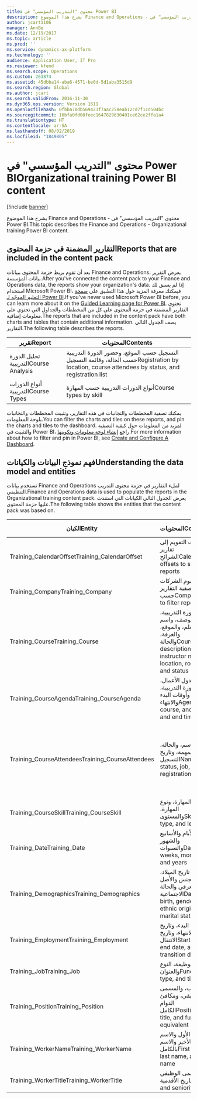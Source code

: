 ```yaml
---
title: محتوى "التدريب المؤسسي" في Power BI
description: يشرح هذا الموضوع Finance and Operations - محتوى "التدريب المؤسسي" في Power BI.
author: jcart1106
manager: AnnBe
ms.date: 12/19/2017
ms.topic: article
ms.prod: ''
ms.service: dynamics-ax-platform
ms.technology: ''
audience: Application User, IT Pro
ms.reviewer: kfend
ms.search.scope: Operations
ms.custom: 263874
ms.assetid: 45dbba14-aba6-4571-be0d-5d1aba3515d9
ms.search.region: Global
ms.author: jcart
ms.search.validFrom: 2016-11-30
ms.dyn365.ops.version: Version 1611
ms.openlocfilehash: 0fbba70db569423f7aac258eab12cd7f1cd504bc
ms.sourcegitcommit: 16bfa0fd08feec1647829630401ce62ce2ffa1a4
ms.translationtype: HT
ms.contentlocale: ar-SA
ms.lasthandoff: 08/02/2019
ms.locfileid: "1849805"
---
```

# <a name="organizational-training-power-bi-content"></a><span data-ttu-id="fbd8e-103">محتوى "التدريب المؤسسي" في Power BI</span><span class="sxs-lookup"><span data-stu-id="fbd8e-103">Organizational training Power BI content</span></span>

[!include [banner](../includes/banner.md)]

<span data-ttu-id="fbd8e-104">يشرح هذا الموضوع Finance and Operations - محتوى "التدريب المؤسسي" في Power BI.</span><span class="sxs-lookup"><span data-stu-id="fbd8e-104">This topic describes the Finance and Operations - Organizational training Power BI content.</span></span>

## <a name="reports-that-are-included-in-the-content-pack"></a><span data-ttu-id="fbd8e-105">التقارير المضمنة في حزمة المحتوى</span><span class="sxs-lookup"><span data-stu-id="fbd8e-105">Reports that are included in the content pack</span></span>
<span data-ttu-id="fbd8e-106">بعد أن تقوم بربط حزمة المحتوى ببيانات Finance and Operations، يعرض التقرير بيانات المؤسسة.</span><span class="sxs-lookup"><span data-stu-id="fbd8e-106">After you've connected the content pack to your Finance and Operations data, the reports show your organization's data.</span></span> <span data-ttu-id="fbd8e-107">إذا لم يسبق لك استخدام Microsoft Power BI، فيمكنك معرفة المزيد حول هذا التطبيق على [صفحة التعليم الموجّه لـ Power BI](https://powerbi.microsoft.com/guided-learning/?WT.mc_id=PBIService_GetData).</span><span class="sxs-lookup"><span data-stu-id="fbd8e-107">If you've never used Microsoft Power BI before, you can learn more about it on the [Guided Learning page for Power BI](https://powerbi.microsoft.com/guided-learning/?WT.mc_id=PBIService_GetData).</span></span> <span data-ttu-id="fbd8e-108">تحتوي التقارير المضمنة في حزمة المحتوى على كل من المخططات والجداول التي تحتوي على معلومات إضافية.</span><span class="sxs-lookup"><span data-stu-id="fbd8e-108">The reports that are included in the content pack have both charts and tables that contain additional information.</span></span> <span data-ttu-id="fbd8e-109">يصف الجدول التالي التقارير.</span><span class="sxs-lookup"><span data-stu-id="fbd8e-109">The following table describes the reports.</span></span>

| <span data-ttu-id="fbd8e-110">تقرير</span><span class="sxs-lookup"><span data-stu-id="fbd8e-110">Report</span></span>          | <span data-ttu-id="fbd8e-111">المحتويات</span><span class="sxs-lookup"><span data-stu-id="fbd8e-111">Contents</span></span>                                                                    |
|-----------------|-----------------------------------------------------------------------------|
| <span data-ttu-id="fbd8e-112">تحليل الدورة التدريبية</span><span class="sxs-lookup"><span data-stu-id="fbd8e-112">Course Analysis</span></span> | <span data-ttu-id="fbd8e-113">التسجيل حسب الموقع، وحضور الدورة التدريبية حسب الحالة، وقائمة التسجيل</span><span class="sxs-lookup"><span data-stu-id="fbd8e-113">Registration by location, course attendees by status, and registration list</span></span> |
| <span data-ttu-id="fbd8e-114">أنواع الدورات التدريبية</span><span class="sxs-lookup"><span data-stu-id="fbd8e-114">Course Types</span></span>    | <span data-ttu-id="fbd8e-115">أنواع الدورات التدريبية حسب المهارة</span><span class="sxs-lookup"><span data-stu-id="fbd8e-115">Course types by skill</span></span>                                                       |

<span data-ttu-id="fbd8e-116">يمكنك تصفية المخططات والتجانبات في هذه التقارير، وتثبيت المخططات والتجانبات بلوحة المعلومات.</span><span class="sxs-lookup"><span data-stu-id="fbd8e-116">You can filter the charts and tiles on these reports, and pin the charts and tiles to the dashboard.</span></span> <span data-ttu-id="fbd8e-117">لمزيد من المعلومات حول كيفية التصفية والتثبيت في Power BI، راجع [إنشاء لوحة معلومات وتكوينها](https://powerbi.microsoft.com/guided-learning/powerbi-learning-4-2-create-configure-dashboards).</span><span class="sxs-lookup"><span data-stu-id="fbd8e-117">For more information about how to filter and pin in Power BI, see [Create and Configure A Dashboard](https://powerbi.microsoft.com/guided-learning/powerbi-learning-4-2-create-configure-dashboards).</span></span>

## <a name="understanding-the-data-model-and-entities"></a><span data-ttu-id="fbd8e-118">فهم نموذج البيانات والكيانات</span><span class="sxs-lookup"><span data-stu-id="fbd8e-118">Understanding the data model and entities</span></span>
<span data-ttu-id="fbd8e-119">تستخدم بيانات Finance and Operations لملء التقارير في حزمة محتوى التدريب التنظيمي.</span><span class="sxs-lookup"><span data-stu-id="fbd8e-119">Finance and Operations data is used to populate the reports in the Organizational training content pack.</span></span> <span data-ttu-id="fbd8e-120">يعرض الجدول التالي الكيانات التي استندت عليها حزمة المحتوى.</span><span class="sxs-lookup"><span data-stu-id="fbd8e-120">The following table shows the entities that the content pack was based on.</span></span>

| <span data-ttu-id="fbd8e-121">الكيان</span><span class="sxs-lookup"><span data-stu-id="fbd8e-121">Entity</span></span>                    | <span data-ttu-id="fbd8e-122">المحتويات</span><span class="sxs-lookup"><span data-stu-id="fbd8e-122">Contents</span></span>                                                         | <span data-ttu-id="fbd8e-123">العلاقات مع الكيانات الأخرى</span><span class="sxs-lookup"><span data-stu-id="fbd8e-123">Relationships with other entities</span></span> |
|---------------------------|------------------------------------------------------------------|-----------------------------------|
| <span data-ttu-id="fbd8e-124">Training\_CalendarOffset</span><span class="sxs-lookup"><span data-stu-id="fbd8e-124">Training\_CalendarOffset</span></span>  | <span data-ttu-id="fbd8e-125">مقاصات التقويم إلى تقارير الشرائح</span><span class="sxs-lookup"><span data-stu-id="fbd8e-125">Calendar offsets to slice reports</span></span>                                | <span data-ttu-id="fbd8e-126">Training\_CourseAgenda, Training\_CourseAttendees</span><span class="sxs-lookup"><span data-stu-id="fbd8e-126">Training\_CourseAgenda, Training\_CourseAttendees</span></span> |
| <span data-ttu-id="fbd8e-127">Training\_Company</span><span class="sxs-lookup"><span data-stu-id="fbd8e-127">Training\_Company</span></span>         | <span data-ttu-id="fbd8e-128">تقوم الشركات بتصفية التقارير حسب</span><span class="sxs-lookup"><span data-stu-id="fbd8e-128">Companies to filter reports by</span></span>                                   | <span data-ttu-id="fbd8e-129">Training\_CourseAgenda, Training\_CourseAttendees</span><span class="sxs-lookup"><span data-stu-id="fbd8e-129">Training\_CourseAgenda, Training\_CourseAttendees</span></span> |
| <span data-ttu-id="fbd8e-130">Training\_Course</span><span class="sxs-lookup"><span data-stu-id="fbd8e-130">Training\_Course</span></span>          | <span data-ttu-id="fbd8e-131">الدورة التدريبية، والوصف، واسم المعلم، والموقع، والغرفة، والحالة</span><span class="sxs-lookup"><span data-stu-id="fbd8e-131">Course, description, instructor name, location, room, and status</span></span> | <span data-ttu-id="fbd8e-132">Training\_CourseAgenda, Training\_CourseAttendees, Training\_CourseSkill</span><span class="sxs-lookup"><span data-stu-id="fbd8e-132">Training\_CourseAgenda, Training\_CourseAttendees, Training\_CourseSkill</span></span> |
| <span data-ttu-id="fbd8e-133">Training\_CourseAgenda</span><span class="sxs-lookup"><span data-stu-id="fbd8e-133">Training\_CourseAgenda</span></span>    | <span data-ttu-id="fbd8e-134">جدول الأعمال، والدورة التدريبية، وأوقات البدء والانتهاء</span><span class="sxs-lookup"><span data-stu-id="fbd8e-134">Agenda, course, and start and end times</span></span>                          | <span data-ttu-id="fbd8e-135">Training\_Company, Training\_CalendarOffset, Training\_Date, Training\_Course</span><span class="sxs-lookup"><span data-stu-id="fbd8e-135">Training\_Company, Training\_CalendarOffset, Training\_Date, Training\_Course</span></span> |
| <span data-ttu-id="fbd8e-136">Training\_CourseAttendees</span><span class="sxs-lookup"><span data-stu-id="fbd8e-136">Training\_CourseAttendees</span></span> | <span data-ttu-id="fbd8e-137">الاسم، والحالة، والمهمة، وتاريخ التسجيل</span><span class="sxs-lookup"><span data-stu-id="fbd8e-137">Name, status, job, and registration date</span></span>                         | <span data-ttu-id="fbd8e-138">Training\_Company, Training\_CalendarOffset, Training\_Date, Training\_Demographics, Training\_Employment, Training\_Course, Training\_WorkerName, Training\_WorkerTitle, Training\_Job, Training\_Position</span><span class="sxs-lookup"><span data-stu-id="fbd8e-138">Training\_Company, Training\_CalendarOffset, Training\_Date, Training\_Demographics, Training\_Employment, Training\_Course, Training\_WorkerName, Training\_WorkerTitle, Training\_Job, Training\_Position</span></span> |
| <span data-ttu-id="fbd8e-139">Training\_CourseSkill</span><span class="sxs-lookup"><span data-stu-id="fbd8e-139">Training\_CourseSkill</span></span>     | <span data-ttu-id="fbd8e-140">المهارة، ونوع المهارة، والمستوى</span><span class="sxs-lookup"><span data-stu-id="fbd8e-140">Skill, skill type, and level</span></span>                                     | <span data-ttu-id="fbd8e-141">Training\_Course</span><span class="sxs-lookup"><span data-stu-id="fbd8e-141">Training\_Course</span></span> |
| <span data-ttu-id="fbd8e-142">Training\_Date</span><span class="sxs-lookup"><span data-stu-id="fbd8e-142">Training\_Date</span></span>            | <span data-ttu-id="fbd8e-143">الأيام والأسابيع والشهور والسنوات</span><span class="sxs-lookup"><span data-stu-id="fbd8e-143">Days, weeks, months, and years</span></span>                                   | <span data-ttu-id="fbd8e-144">Training\_CourseAgenda, Training\_CourseAttendees</span><span class="sxs-lookup"><span data-stu-id="fbd8e-144">Training\_CourseAgenda, Training\_CourseAttendees</span></span> |
| <span data-ttu-id="fbd8e-145">Training\_Demographics</span><span class="sxs-lookup"><span data-stu-id="fbd8e-145">Training\_Demographics</span></span>    | <span data-ttu-id="fbd8e-146">تاريخ الميلاد، والجنس والأصل العرقي والحالة الاجتماعية</span><span class="sxs-lookup"><span data-stu-id="fbd8e-146">Date of birth, gender, ethnic origin, and marital status</span></span>         | <span data-ttu-id="fbd8e-147">Training\_CourseAgenda, Training\_CourseAttendees</span><span class="sxs-lookup"><span data-stu-id="fbd8e-147">Training\_CourseAgenda, Training\_CourseAttendees</span></span> |
| <span data-ttu-id="fbd8e-148">Training\_Employment</span><span class="sxs-lookup"><span data-stu-id="fbd8e-148">Training\_Employment</span></span>      | <span data-ttu-id="fbd8e-149">تاريخ البدء، وتاريخ الانتهاء، وتاريخ الانتقال</span><span class="sxs-lookup"><span data-stu-id="fbd8e-149">Start date, end date, and transition date</span></span>                        | <span data-ttu-id="fbd8e-150">Training\_CourseAgenda, Training\_CourseAttendees</span><span class="sxs-lookup"><span data-stu-id="fbd8e-150">Training\_CourseAgenda, Training\_CourseAttendees</span></span> |
| <span data-ttu-id="fbd8e-151">Training\_Job</span><span class="sxs-lookup"><span data-stu-id="fbd8e-151">Training\_Job</span></span>             | <span data-ttu-id="fbd8e-152">الوظيفة، النوع والعنوان</span><span class="sxs-lookup"><span data-stu-id="fbd8e-152">Function, type, and title</span></span>                                        | <span data-ttu-id="fbd8e-153">Training\_CourseAgenda, Training\_CourseAttendees</span><span class="sxs-lookup"><span data-stu-id="fbd8e-153">Training\_CourseAgenda, Training\_CourseAttendees</span></span> |
| <span data-ttu-id="fbd8e-154">Training\_Position</span><span class="sxs-lookup"><span data-stu-id="fbd8e-154">Training\_Position</span></span>        | <span data-ttu-id="fbd8e-155">المنصب، والمسمى الوظيفي، ومكافئ الدوام الكامل‬</span><span class="sxs-lookup"><span data-stu-id="fbd8e-155">Position, title, and full-time equivalent (FTE)</span></span>                  | <span data-ttu-id="fbd8e-156">Training\_CourseAgenda, Training\_CourseAttendees</span><span class="sxs-lookup"><span data-stu-id="fbd8e-156">Training\_CourseAgenda, Training\_CourseAttendees</span></span> |
| <span data-ttu-id="fbd8e-157">Training\_WorkerName</span><span class="sxs-lookup"><span data-stu-id="fbd8e-157">Training\_WorkerName</span></span>      | <span data-ttu-id="fbd8e-158">الاسم الأول والاسم الأخير والاسم بالكامل</span><span class="sxs-lookup"><span data-stu-id="fbd8e-158">First name, last name, and full name</span></span>                             | <span data-ttu-id="fbd8e-159">Training\_CourseAttendees</span><span class="sxs-lookup"><span data-stu-id="fbd8e-159">Training\_CourseAttendees</span></span> |
| <span data-ttu-id="fbd8e-160">Training\_WorkerTitle</span><span class="sxs-lookup"><span data-stu-id="fbd8e-160">Training\_WorkerTitle</span></span>     | <span data-ttu-id="fbd8e-161">المسمى الوظيفي وتاريخ الأقدمية</span><span class="sxs-lookup"><span data-stu-id="fbd8e-161">Title and seniority date</span></span>                                         | <span data-ttu-id="fbd8e-162">Training\_CourseAttendees</span><span class="sxs-lookup"><span data-stu-id="fbd8e-162">Training\_CourseAttendees</span></span> |
